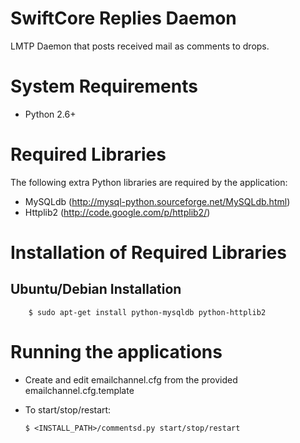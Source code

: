 SwiftCore Replies Daemon
==========================

LMTP Daemon that posts received mail as comments to drops.

System Requirements
====================

 * Python 2.6+

Required Libraries
===================
The following extra Python libraries are required by the application:
 
  * MySQLdb (http://mysql-python.sourceforge.net/MySQLdb.html)
  * Httplib2 (http://code.google.com/p/httplib2/)

Installation of Required Libraries
===================================

Ubuntu/Debian Installation
-------------------------------------

        $ sudo apt-get install python-mysqldb python-httplib2 
        
Running the applications
========================= 

  * Create and edit emailchannel.cfg from the provided emailchannel.cfg.template
  * To start/stop/restart:

        $ <INSTALL_PATH>/commentsd.py start/stop/restart
